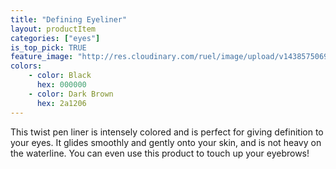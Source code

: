 ```yaml
---
title: "Defining Eyeliner"
layout: productItem
categories: ["eyes"]
is_top_pick: TRUE
feature_image: "http://res.cloudinary.com/ruel/image/upload/v1438575069/fashion21/picture-15.jpg"
colors:
    - color: Black 
      hex: 000000
    - color: Dark Brown
      hex: 2a1206
---
```

This twist pen liner is intensely colored and is perfect for giving definition to your eyes. It glides smoothly and gently onto your skin, and is not heavy on the waterline.  You can even use this product to touch up your eyebrows!